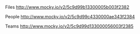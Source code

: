 Files
http://www.mocky.io/v2/5c9d99b13300005b003f2382

People
http://www.mocky.io/v2/5c9d99c4330000ae343f2384

Teams
http://www.mocky.io/v2/5c9d99d133000056003f2385